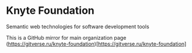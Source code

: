 # Knyte Foundation

Semantic web technologies for software development tools

This is a GitHub mirror for main organization page (https://gitverse.ru/knyte-foundation)[https://gitverse.ru/knyte-foundation]
